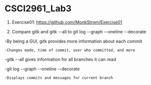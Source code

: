# CSCI2961_Lab3

1. Exercise01: https://github.com/MonkStrom/Exercise01

2. Compare gitk and gitk --all to git log --graph --oneline --decorate

-By being a GUI, gitk provides more information about each commit

	-Changes made, time of commit, user who committed, and more

-gitk --all gives information for all branches it can read

-git log --graph --oneline --decorate

	-Displays commits and messages for current branch
